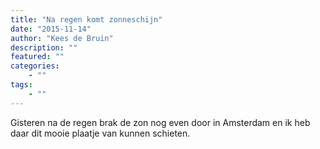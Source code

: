 ```yaml
---
title: "Na regen komt zonneschijn"
date: "2015-11-14"
author: "Kees de Bruin"
description: ""
featured: ""
categories:
    - ""
tags:
    - ""
---
```


Gisteren na de regen brak de zon nog even door in Amsterdam en ik heb daar dit mooie plaatje van kunnen schieten.
